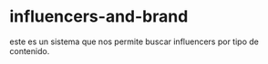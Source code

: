 # influencers-and-brand
este es un sistema que nos permite buscar influencers por tipo de contenido.
